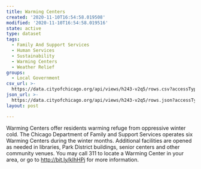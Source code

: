 ```yaml
---
title: Warming Centers
created: '2020-11-10T16:54:58.019508'
modified: '2020-11-10T16:54:58.019516'
state: active
type: dataset
tags:
  - Family And Support Services
  - Human Services
  - Sustainability
  - Warming Centers
  - Weather Relief
groups:
  - Local Government
csv_url: >-
  https://data.cityofchicago.org/api/views/h243-v2q5/rows.csv?accessType=DOWNLOAD
json_url: >-
  https://data.cityofchicago.org/api/views/h243-v2q5/rows.json?accessType=DOWNLOAD
layout: post

---
```

Warming Centers offer residents warming refuge from oppressive winter cold. The Chicago Department of Family and Support Services operates six Warming 
Centers during the winter months. Additional facilities are opened as needed in libraries, Park District buildings, senior centers and other community venues. 
You may call 311 to locate a Warming Center in your area, or go to http://bit.ly/kIhHPj for more information.
